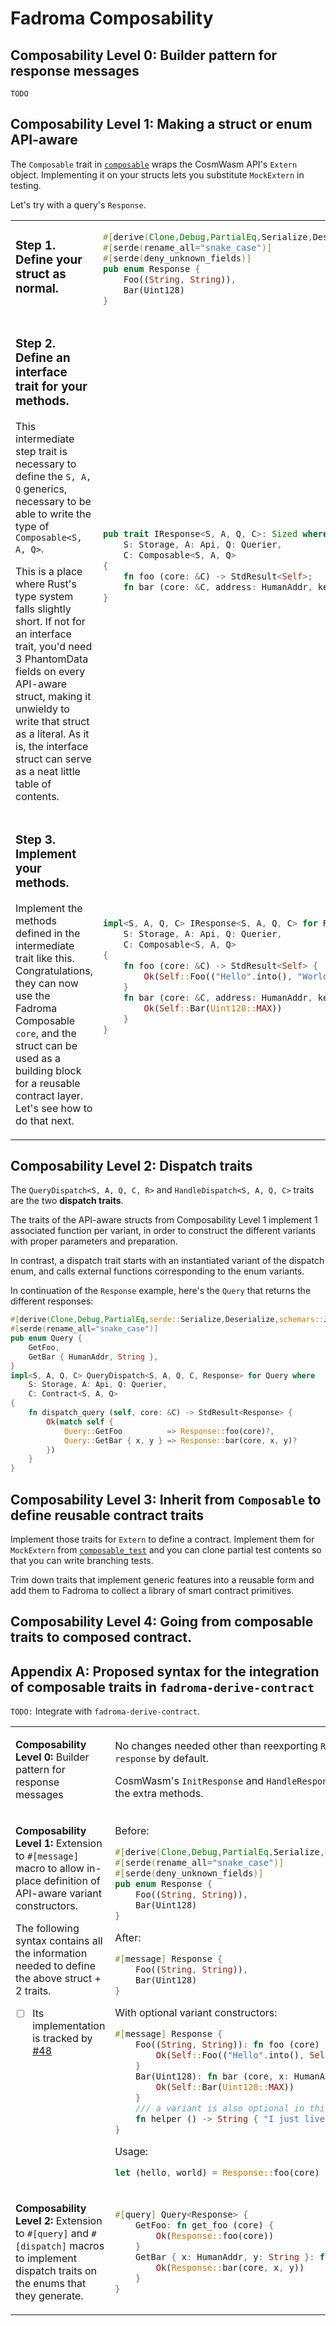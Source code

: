 # Fadroma Composability

## Composability Level 0: Builder pattern for response messages

`TODO`

## Composability Level 1: Making a struct or enum API-aware

The `Composable` trait in [`composable`](./composable.rs)
wraps the CosmWasm API's `Extern` object. Implementing it
on your structs lets you substitute `MockExtern` in testing.

Let's try with a query's `Response`.

<table>
<tr><td valign="top">

### Step 1. Define your struct as normal.

</td><td>

```rust
#[derive(Clone,Debug,PartialEq,Serialize,Deserialize,JsonSchema)]
#[serde(rename_all="snake_case")]
#[serde(deny_unknown_fields)]
pub enum Response {
    Foo((String, String)),
    Bar(Uint128)
}
```

</td></tr>

<tr><td valign="top">

### Step 2. Define an interface trait for your methods.

This intermediate step trait is necessary to define the `S, A, Q`
generics, necessary to be able to write the type of `Composable<S, A, Q>`.

This is a place where Rust's type system falls slightly short.
If not for an interface trait, you'd need 3 PhantomData fields
on every API-aware struct, making it unwieldy to write that
struct as a literal. As it is, the interface struct can serve
as a neat little table of contents.

</td><td>

```rust
pub trait IResponse<S, A, Q, C>: Sized where
    S: Storage, A: Api, Q: Querier,
    C: Composable<S, A, Q>
{
    fn foo (core: &C) -> StdResult<Self>;
    fn bar (core: &C, address: HumanAddr, key: String) -> StdResult<Self>;
}
```

</td></tr>

<tr><td valign="top">

### Step 3. Implement your methods.

Implement the methods defined in the intermediate trait like this.
Congratulations, they can now use the Fadroma Composable `core`,
and the struct can be used as a building block for a reusable
contract layer. Let's see how to do that next.

</td><td>

```rust
impl<S, A, Q, C> IResponse<S, A, Q, C> for Response where
    S: Storage, A: Api, Q: Querier,
    C: Composable<S, A, Q>
{
    fn foo (core: &C) -> StdResult<Self> {
        Ok(Self::Foo(("Hello".into(), "World".into())))
    }
    fn bar (core: &C, address: HumanAddr, key: String) -> StdResult<Self> {
        Ok(Self::Bar(Uint128::MAX))
    }
}
```

</td></tr>

</table>

## Composability Level 2: Dispatch traits

The `QueryDispatch<S, A, Q, C, R>`
and `HandleDispatch<S, A, Q, C>` traits
are the two **dispatch traits**.

The traits of the API-aware structs from Composability Level 1 implement
1 associated function per variant, in order to construct
the different variants with proper parameters and preparation.

In contrast, a dispatch trait starts with an instantiated
variant of the dispatch enum, and calls external functions
corresponding to the enum variants.

In continuation of the `Response` example,
here's the `Query` that returns the different responses:

```rust
#[derive(Clone,Debug,PartialEq,serde::Serialize,Deserialize,schemars::JsonSchema)]
#[serde(rename_all="snake_case")]
pub enum Query {                                                                   
    GetFoo,                                                          
    GetBar { HumanAddr, String },
}
impl<S, A, Q, C> QueryDispatch<S, A, Q, C, Response> for Query where
    S: Storage, A: Api, Q: Querier,
    C: Contract<S, A, Q>
{
    fn dispatch_query (self, core: &C) -> StdResult<Response> {
        Ok(match self {
            Query::GetFoo          => Response::foo(core)?,
            Query::GetBar { x, y } => Response::bar(core, x, y)?
        })
    }
}
```

## Composability Level 3: Inherit from `Composable` to define reusable contract traits

Implement those traits for `Extern` to define a contract.
Implement them for `MockExtern` from [`composable_test`](./composable_test.rs)
and you can clone partial test contents so that you can write
branching tests.

Trim down traits that implement generic features into a reusable form
and add them to Fadroma to collect a library of smart contract primitives.

## Composability Level 4: Going from composable traits to composed contract.

## Appendix A: Proposed syntax for the integration of composable traits in `fadroma-derive-contract`

`TODO:` Integrate with `fadroma-derive-contract`.

<table>

<tr><td valign="top">

**Composability Level 0:** Builder pattern for response messages

</td><td>

No changes needed other than reexporting `ResponseBuilder`
from `mod response` by default.

CosmWasm's `InitResponse` and `HandleResponse`
will automatically gain the extra methods.

</td></tr>

<tr><td valign="top">

**Composability Level 1:** Extension to `#[message]` macro to allow
in-place definition of API-aware variant constructors.

The following syntax contains all the information needed to define the above
struct + 2 traits.

* [ ] Its implementation is tracked by [#48](https://github.com/hackbg/fadroma/issues/48)

</td><td>

Before:
```rust
#[derive(Clone,Debug,PartialEq,Serialize,Deserialize,JsonSchema)]
#[serde(rename_all="snake_case")]
#[serde(deny_unknown_fields)]
pub enum Response {
    Foo((String, String)),
    Bar(Uint128)
}
```

After:
```rust
#[message] Response {
    Foo((String, String)),
    Bar(Uint128)
}
```

With optional variant constructors:
```rust
#[message] Response {
    Foo((String, String)): fn foo (core) {
        Ok(Self::Foo(("Hello".into(), Self::helper())))
    }
    Bar(Uint128): fn bar (core, x: HumanAddr, y: String) {
        Ok(Self::Bar(Uint128::MAX))
    }
    /// a variant is also optional in this position:
    fn helper () -> String { "I just live here".into() }
}
```

Usage:
```rust
let (hello, world) = Response::foo(core)
```

</td></tr>

<tr><td valign="top">

**Composability Level 2:** Extension to `#[query]` and `#[dispatch]` macros to implement
dispatch traits on the enums that they generate.

</td><td>

```rust
#[query] Query<Response> {
    GetFoo: fn get_foo (core) {
        Ok(Response::foo(core))
    }
    GetBar { x: HumanAddr, y: String }: fn get_bar (core, x, y) {
        Ok(Response::bar(core, x, y))
    }
}
```

<td></tr>

</table>
